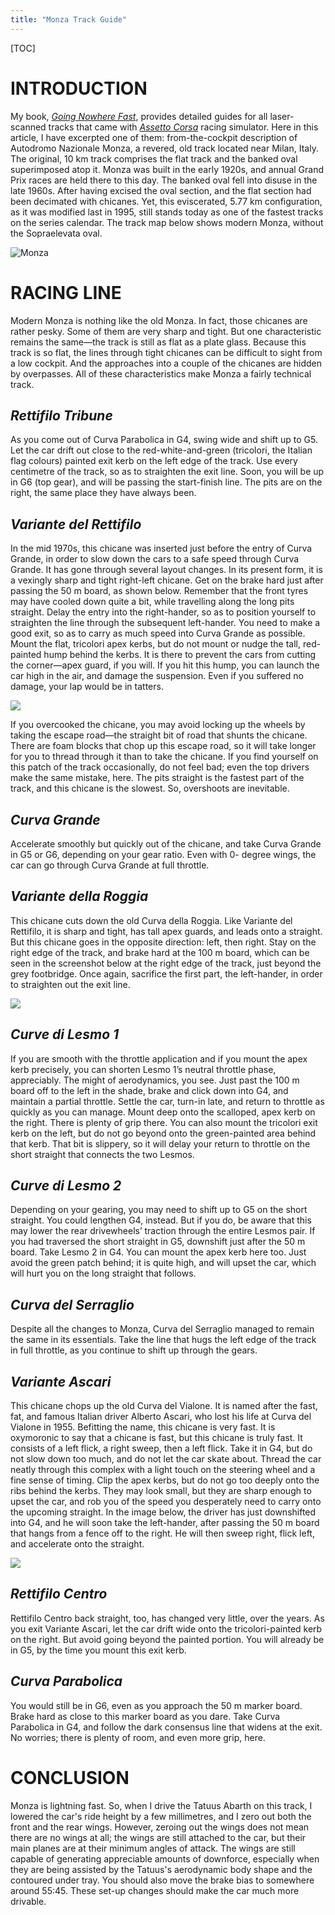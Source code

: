 ```yaml
---
title: "Monza Track Guide"
---
```


[TOC]

# INTRODUCTION

My book, *[Going Nowhere Fast](https://www.amazon.com/Going-Nowhere-Assetto-Corsa-2018-01-20-ebook/dp/B00NS918M4/ref=sr_1_4?keywords=amen+zwa&qid=1637678617&qsid=139-4891948-0624130&sr=8-4&sres=B00WNBY3AW%2CB00FRJRAWA%2CB00RJL1GUQ%2CB00NS918M4%2CB007O48QTC%2CB0085P197A%2CB078MFL33P%2CB009Z2H91W%2CB08Q77JRMC%2CB00OFWFV12%2CB075T4VS5F%2CB075T7HYR5%2CB00DJUK8HS%2CB07XYHLQ9C%2CB086PHR52V%2CB075T6BVGZ)*, provides detailed guides for all laser-scanned tracks that came with *[Assetto Corsa](https://www.assettocorsa.it/home-ac/)* racing simulator. Here in this article, I have excerpted one of them: from-the-cockpit description of Autodromo Nazionale Monza, a revered, old track located near Milan, Italy. The original, 10 km track comprises the flat track and the banked oval superimposed atop it. Monza was built in the early 1920s, and annual Grand Prix races are held there to this day. The banked oval fell into disuse in the late 1960s. After having excised the oval section, and the flat section had been decimated with chicanes. Yet, this eviscerated, 5.77 km configuration, as it was modified last in 1995, still stands today as one of the fastest tracks on the series calendar. The track map below shows modern Monza, without the Sopraelevata oval.

![Monza](../figures/Monza/MonzaMap.jpg)

# RACING LINE

Modern Monza is nothing like the old Monza. In fact, those chicanes are rather pesky. Some of them are very sharp and tight. But one characteristic remains the same—the track is still as flat as a plate glass. Because this track is so flat, the lines through tight chicanes can be difficult to sight from a low cockpit. And the approaches into a couple of the chicanes are hidden by overpasses. All of these characteristics make Monza a fairly technical track.

## *Rettifilo Tribune*

As you come out of Curva Parabolica in G4, swing wide and shift up to G5. Let the car drift out close to the red-white-and-green (tricolori, the Italian flag colours) painted exit kerb on the left edge of the track. Use every centimetre of the track, so as to straighten the exit line. Soon, you will be up in G6 (top gear), and will be passing the start-finish line. The pits are on the right, the same place they have always been.

## *Variante del Rettifilo*

In the mid 1970s, this chicane was inserted just before the entry of Curva Grande, in order to slow down the cars to a safe speed through Curva Grande. It has gone through several layout changes. In its present form, it is a vexingly sharp and tight right-left chicane. Get on the brake hard just after passing the 50 m board, as shown below. Remember that the front tyres may have cooled down quite a bit, while travelling along the long pits straight. Delay the entry into the right-hander, so as to position yourself to straighten the line through the subsequent left-hander. You need to make a good exit, so as to carry as much speed into Curva Grande as possible. Mount the flat, tricolori apex kerbs, but do not mount or nudge the tall, red-painted hump behind the kerbs. It is there to prevent the cars from cutting the corner—apex guard, if you will. If you hit this hump, you can launch the car high in the air, and damage the suspension. Even if you suffered no damage, your lap would be in tatters.

![](../figures/Monza/MonzaFA-01VariantedelRettifilo.jpg)

If you overcooked the chicane, you may avoid locking up the wheels by taking the escape road—the straight bit of road that shunts the chicane. There are foam blocks that chop up this escape road, so it will take longer for you to thread through it than to take the chicane. If you find yourself on this patch of the track occasionally, do not feel bad; even the top drivers make the same mistake, here. The pits straight is the fastest part of the track, and this chicane is the slowest. So, overshoots are inevitable.

## *Curva Grande*

Accelerate smoothly but quickly out of the chicane, and take Curva Grande in G5 or G6, depending on your gear ratio. Even with 0- degree wings, the car can go through Curva Grande at full throttle.

## *Variante della Roggia*

This chicane cuts down the old Curva della Roggia. Like Variante del Rettifilo, it is sharp and tight, has tall apex guards, and leads onto a straight. But this chicane goes in the opposite direction: left, then right. Stay on the right edge of the track, and brake hard at the 100 m board, which can be seen in the screenshot below at the right edge of the track, just beyond the grey footbridge. Once again, sacrifice the first part, the left-hander, in order to straighten out the exit line.

![](../figures/Monza/MonzaFA-03VariantedellaRoggia.jpg)

## *Curve di Lesmo 1*

If you are smooth with the throttle application and if you mount the apex kerb precisely, you can shorten Lesmo 1’s neutral throttle phase, appreciably. The might of aerodynamics, you see. Just past the 100 m board off to the left in the shade, brake and click down into G4, and maintain a partial throttle. Settle the car, turn-in late, and return to throttle as quickly as you can manage. Mount deep onto the scalloped, apex kerb on the right. There is plenty of grip there. You can also mount the tricolori exit kerb on the left, but do not go beyond onto the green-painted area behind that kerb. That bit is slippery, so it will delay your return to throttle on the short straight that connects the two Lesmos.

## *Curve di Lesmo 2*

Depending on your gearing, you may need to shift up to G5 on the short straight. You could lengthen G4, instead. But if you do, be aware that this may lower the rear drivewheels’ traction through the entire Lesmos pair. If you had traversed the short straight in G5, downshift just after the 50 m board. Take Lesmo 2 in G4. You can mount the apex kerb here too. Just avoid the green patch behind; it is quite high, and will upset the car, which will hurt you on the long straight that follows.

## *Curva del Serraglio*

Despite all the changes to Monza, Curva del Serraglio managed to remain the same in its essentials. Take the line that hugs the left edge of the track in full throttle, as you continue to shift up through the gears.

## *Variante Ascari*

This chicane chops up the old Curva del Vialone. It is named after the fast, fat, and famous Italian driver Alberto Ascari, who lost his life at Curva del Vialone in 1955. Befitting the name, this chicane is very fast. It is oxymoronic to say that a chicane is fast, but this chicane is truly fast. It consists of a left flick, a right sweep, then a left flick. Take it in G4, but do not slow down too much, and do not let the car skate about. Thread the car neatly through this complex with a light touch on the steering wheel and a fine sense of timing. Clip the apex kerbs, but do not go too deeply onto the ribs behind the kerbs. They may look small, but they are sharp enough to upset the car, and rob you of the speed you desperately need to carry onto the upcoming straight. In the image below, the driver has just downshifted into G4, and he will soon take the left-hander, after passing the 50 m board that hangs from a fence off to the right. He will then sweep right, flick left, and accelerate onto the straight.

![](../figures/Monza/MonzaFA-07VarianteAscari.jpg)

## *Rettifilo Centro*

Rettifilo Centro back straight, too, has changed very little, over the years. As you exit Variante Ascari, let the car drift wide onto the tricolori-painted kerb on the right. But avoid going beyond the painted portion. You will already be in G5, by the time you mount this exit kerb.

## *Curva Parabolica*

You would still be in G6, even as you approach the 50 m marker board. Brake hard as close to this marker board as you dare. Take Curva Parabolica in G4, and follow the dark consensus line that widens at the exit. No worries; there is plenty of room, and even more grip, here.

# CONCLUSION

Monza is lightning fast. So, when I drive the Tatuus Abarth on this track, I lowered the car's ride height by a few millimetres, and I zero out both the front and the rear wings. However, zeroing out the wings does not mean there are no wings at all; the wings are still attached to the car, but their main planes are at their minimum angles of attack. The wings are still capable of generating appreciable amounts of downforce, especially when they are being assisted by the Tatuus's aerodynamic body shape and the contoured under tray. You should also move the brake bias to somewhere around 55:45. These set-up changes should make the car much more drivable.
